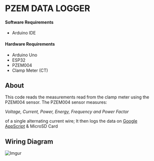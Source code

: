 # PZEM DATA LOGGER
#### Software Requirements
 - Arduino IDE
#### Hardware Requirements
 - Arduino Uno
 - ESP32
 - PZEM004 
 - Clamp Meter (CT)


## About

This code reads the measurements read from the clamp meter using the PZEM004 sensor. The PZEM004 sensor measures:

_Voltage, Current, Power, Energy, Frequency and Power Factor_

of a single alternating current wire; It then logs the data on [Google AppScript](https://script.google.com/home?pli=1) & MicroSD Card

## Wiring Diagram

![Imgur](https://i.imgur.com/phjhITO.jpeg)
